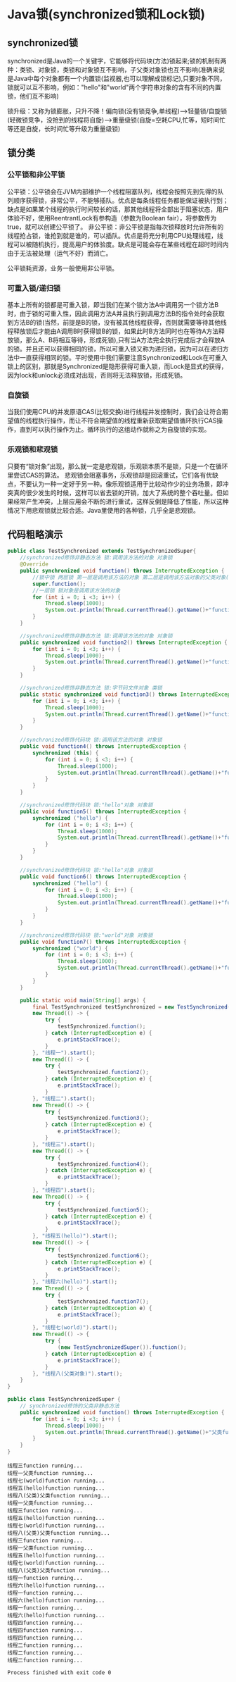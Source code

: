 # Java锁(synchronized锁和Lock锁)

## synchronized锁

synchronized是Java的一个关键字，它能够将代码块(方法)锁起来;锁的机制有两种：类锁、对象锁，类锁和对象锁互不影响，子父类对象锁也互不影响(准确来说是Java中每个对象都有一个内置锁(监视器,也可以理解成锁标记),只要对象不同，锁就可以互不影响，例如："hello"和"world"两个字符串对象的含有不同的内置锁，他们互不影响)

锁升级：又称为锁膨胀，只升不降！偏向锁(没有锁竞争,单线程)——>轻量锁/自旋锁(轻微锁竞争，没抢到的线程将自旋)——>重量级锁(自旋=空耗CPU,忙等，短时间忙等还是自旋，长时间忙等升级为重量级锁)

## 锁分类

### 公平锁和非公平锁

公平锁：公平锁会在JVM内部维护一个线程阻塞队列，线程会按照先到先得的队列顺序获得锁，非常公平，不能够插队。优点是每条线程任务都能保证被执行到；缺点是如果某个线程的执行时间较长的话，那其他线程将全部出于阻塞状态，用户体验不好，使用ReentrantLock有参构造（参数为Boolean fair），将参数传为true，就可以创建公平锁了。
非公平锁：非公平锁是指每次锁释放时允许所有的线程抢占锁，谁抢到就是谁的，可以插队。优点是将充分利用CPU处理线程，线程可以被随机执行，提高用户的体验度。缺点是可能会存在某些线程在超时时间内由于无法被处理（运气不好）而消亡。

公平锁耗资源，业务一般使用非公平锁。

### 可重入锁/递归锁

基本上所有的锁都是可重入锁，即当我们在某个锁方法A中调用另一个锁方法B时，由于锁的可重入性，因此调用方法A并且执行到调用方法B的指令处时会获取到方法B的锁(当然，前提是B的锁，没有被其他线程获得，否则就需要等待其他线程释放锁后才能由A调用B时获得锁B的锁，如果此时B方法同时也在等待A方法释放锁，那么A、B将相互等待，形成死锁),只有当A方法完全执行完成后才会释放A的锁。并且还可以获得相同的锁，所以可重入锁又称为递归锁，因为可以在递归方法中一直获得相同的锁。平时使用中我们需要注意Synchronized和Lock在可重入锁上的区别，那就是Synchronized是隐形获得可重入锁，而Lock是显式的获得，因为lock和unlock必须成对出现，否则将无法释放锁，形成死锁。

### 自旋锁

当我们使用CPU的并发原语CAS(比较交换)进行线程并发控制时，我们会让符合期望值的线程执行操作，而让不符合期望值的线程重新获取期望值循环执行CAS操作，直到可以执行操作为止。循环执行的这组动作就称之为自旋锁的实现。

### 乐观锁和悲观锁

只要有“锁对象”出现，那么就一定是悲观锁，乐观锁本质不是锁，只是一个在循环里尝试CAS的算法。
悲观锁会阻塞事务，乐观锁却是回滚重试，它们各有优缺点，不要认为一种一定好于另一种。像乐观锁适用于比较动作少的业务场景，即冲突真的很少发生的时候，这样可以省去锁的开销，加大了系统的整个吞吐量。但如果经常产生冲突，上层应用会不断的进行重试，这样反倒是降低了性能，所以这种情况下用悲观锁就比较合适。Java里使用的各种锁，几乎全是悲观锁。

## 代码粗略演示

```TestSynchronized.java
public class TestSynchronized extends TestSynchronizedSuper{
	//synchronized修饰非静态方法 锁:调用该方法的对象 对象锁
	@Override
	public synchronized void function() throws InterruptedException {
		//锁中锁 两层锁 第一层是调用该方法的对象 第二层是调用该方法对象的父类对象(构造方法) 锁内部的程序是顺序执行的 内锁依托于外锁存在
		super.function();
		//一层锁 锁对象是调用该方法的对象
		for (int i = 0; i <3; i++) {
			Thread.sleep(1000);
			System.out.println(Thread.currentThread().getName()+"function running...");
		}
	}

	//synchronized修饰非静态方法 锁:调用该方法的对象 对象锁
	public synchronized void function2() throws InterruptedException {
		for (int i = 0; i <3; i++) {
			Thread.sleep(1000);
			System.out.println(Thread.currentThread().getName()+"function running...");
		}
	}

	//synchronized修饰非静态方法 锁:字节码文件对象 类锁
	public static synchronized void function3() throws InterruptedException {
		for (int i = 0; i <3; i++) {
			Thread.sleep(1000);
			System.out.println(Thread.currentThread().getName()+"function running...");
		}
	}

	//synchronized修饰代码块 锁:调用该方法的对象 对象锁
	public void function4() throws InterruptedException {
		synchronized (this) {
			for (int i = 0; i <3; i++) {
				Thread.sleep(1000);
				System.out.println(Thread.currentThread().getName()+"function running...");
			}
		}
	}

	//synchronized修饰代码块 锁:"hello"对象 对象锁
	public void function5() throws InterruptedException {
		synchronized ("hello") {
			for (int i = 0; i <3; i++) {
				Thread.sleep(1000);
				System.out.println(Thread.currentThread().getName()+"function running...");
			}
		}
	}

	//synchronized修饰代码块 锁:"hello"对象 对象锁
	public void function6() throws InterruptedException {
		synchronized ("hello") {
			for (int i = 0; i <3; i++) {
				Thread.sleep(1000);
				System.out.println(Thread.currentThread().getName()+"function running...");
			}
		}
	}

	//synchronized修饰代码块 锁:"world"对象 对象锁
	public void function7() throws InterruptedException {
		synchronized ("world") {
			for (int i = 0; i <3; i++) {
				Thread.sleep(1000);
				System.out.println(Thread.currentThread().getName()+"function running...");
			}
		}
	}

	public static void main(String[] args) {
		final TestSynchronized testSynchronized = new TestSynchronized();
		new Thread(() -> {
			try {
				testSynchronized.function();
			} catch (InterruptedException e) {
				e.printStackTrace();
			}
		}, "线程一").start();
		new Thread(() -> {
			try {
				testSynchronized.function2();
			} catch (InterruptedException e) {
				e.printStackTrace();
			}
		}, "线程二").start();
		new Thread(() -> {
			try {
				testSynchronized.function3();
			} catch (InterruptedException e) {
				e.printStackTrace();
			}
		}, "线程三").start();
		new Thread(() -> {
			try {
				testSynchronized.function4();
			} catch (InterruptedException e) {
				e.printStackTrace();
			}
		}, "线程四").start();
		new Thread(() -> {
			try {
				testSynchronized.function5();
			} catch (InterruptedException e) {
				e.printStackTrace();
			}
		}, "线程五(hello)").start();
		new Thread(() -> {
			try {
				testSynchronized.function6();
			} catch (InterruptedException e) {
				e.printStackTrace();
			}
		}, "线程六(hello)").start();
		new Thread(() -> {
			try {
				testSynchronized.function7();
			} catch (InterruptedException e) {
				e.printStackTrace();
			}
		}, "线程七(world)").start();
		new Thread(() -> {
			try {
				(new TestSynchronizedSuper()).function();
			} catch (InterruptedException e) {
				e.printStackTrace();
			}
		}, "线程八(父类对象)").start();
	}
}
```

```TestSynchronizedSuper.java
public class TestSynchronizedSuper {
	// synchronized修饰的父类非静态方法
	public synchronized void function() throws InterruptedException {
		for (int i = 0; i <3; i++) {
			Thread.sleep(1000);
			System.out.println(Thread.currentThread().getName()+"父类function running...");
		}
	}
}
```

```console
线程三function running...
线程一父类function running...
线程七(world)function running...
线程五(hello)function running...
线程八(父类)父类function running...
线程一父类function running...
线程三function running...
线程五(hello)function running...
线程七(world)function running...
线程八(父类)父类function running...
线程三function running...
线程一父类function running...
线程五(hello)function running...
线程七(world)function running...
线程八(父类)父类function running...
线程一function running...
线程六(hello)function running...
线程一function running...
线程六(hello)function running...
线程一function running...
线程六(hello)function running...
线程四function running...
线程四function running...
线程四function running...
线程二function running...
线程二function running...
线程二function running...

Process finished with exit code 0
```
